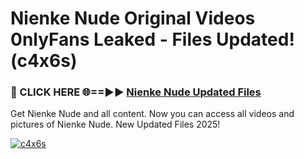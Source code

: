 # Nienke Nude Original Videos 0nlyFans Leaked - Files Updated! (c4x6s)

<h3>🔴 CLICK HERE 🌐==►► <a href="https://tinyurl.com/y5r63du9" rel="nofollow">Nienke Nude Updated Files</a></h3>

Get Nienke Nude and all content. Now you can access all videos and pictures of Nienke Nude. New Updated Files 2025!

[![c4x6s](https://i.imgur.com/UVo9nyh.gif)](https://tinyurl.com/y5r63du9)
